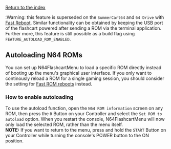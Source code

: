 [Return to the index](./00_index.md)

:Warning: this feature is superseded on the `SummerCart64` and `64 Drive` with [Fast Reboot](./32_menu_settings.md#fast-rom-reboots).
Similar functionality can be obtained by keeping the USB port of the flashcart powered after sending a ROM via the terminal application. Further more, this feature is still possible as a build flag using `FEATURE_AUTOLOAD_ROM_ENABLED`.

## Autoloading N64 ROMs
You can set up N64FlashcartMenu to load a specific ROM directly instead of booting up the menu's graphical user interface.
If you only want to continously reload a ROM for a single gaming session, you should consider the setting for [Fast ROM reboots](./32_menu_settings.md) instead.

### How to enable autoloading
To use the autoload function, open the `N64 ROM information` screen on any ROM, then press the `R` Button on your Controller and select the `Set ROM to autoload` option. When you restart the console, N64FlashcartMenu will now only load the selected ROM, rather than the menu itself.  
**NOTE:** If you want to return to the menu, press and hold the `START` Button on your Controller while turning the console's POWER button to the ON position.
